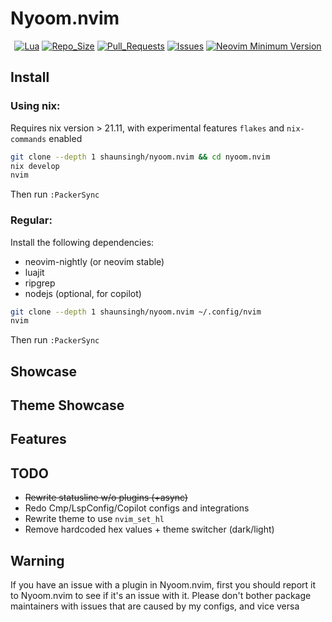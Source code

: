 # Nyoom.nvim

<div align="center">
  
[![Lua](https://img.shields.io/badge/Made%20With-Lua-2C2D72?style=for-the-badge&logo=lua&logoColor=white)]()
[![Repo_Size](https://img.shields.io/github/languages/code-size/shaunsingh/nyoom.nvim?color=orange&label=Repo%20Size&style=for-the-badge)]()
[![Pull_Requests](https://img.shields.io/github/issues-pr/shaunisngh/nyoom.nvim?style=for-the-badge)]()
[![Issues](https://img.shields.io/github/issues/shausingh/nyoom.nvim?color=red&style=for-the-badge)]()
[![Neovim Minimum Version](https://img.shields.io/badge/Neovim-0.5+-blueviolet.svg?style=flat-square&logo=Neovim&logoColor=white)](https://github.com/neovim/neovim)

</div> 

## Install

### Using nix: 

Requires nix version > 21.11, with experimental features `flakes` and `nix-commands` enabled
```bash
git clone --depth 1 shaunsingh/nyoom.nvim && cd nyoom.nvim 
nix develop
nvim
```

Then run `:PackerSync`

### Regular:

Install the following dependencies: 

- neovim-nightly (or neovim stable)
- luajit
- ripgrep
- nodejs (optional, for copilot)

```bash
git clone --depth 1 shaunsingh/nyoom.nvim ~/.config/nvim 
nvim
```

Then run `:PackerSync`

## Showcase

## Theme Showcase

## Features

## TODO

- ~~Rewrite statusline w/o plugins (+async)~~
- Redo Cmp/LspConfig/Copilot configs and integrations
- Rewrite theme to use `nvim_set_hl`
- Remove hardcoded hex values + theme switcher (dark/light)

## Warning

If you have an issue with a plugin in Nyoom.nvim, first you should report it to Nyoom.nvim to see if it's an issue with it. Please don't bother package maintainers with issues that are caused by my configs, and vice versa

